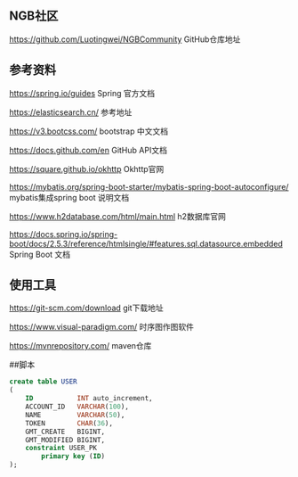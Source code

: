 ## NGB社区

https://github.com/Luotingwei/NGBCommunity GitHub仓库地址

## 参考资料

https://spring.io/guides Spring 官方文档

https://elasticsearch.cn/ 参考地址

https://v3.bootcss.com/ bootstrap 中文文档

https://docs.github.com/en GitHub API文档

https://square.github.io/okhttp Okhttp官网

https://mybatis.org/spring-boot-starter/mybatis-spring-boot-autoconfigure/ mybatis集成spring boot 说明文档

https://www.h2database.com/html/main.html h2数据库官网

https://docs.spring.io/spring-boot/docs/2.5.3/reference/htmlsingle/#features.sql.datasource.embedded Spring Boot 文档

## 使用工具

https://git-scm.com/download git下载地址

https://www.visual-paradigm.com/ 时序图作图软件

https://mvnrepository.com/ maven仓库

##脚本

```sql
create table USER
(
    ID           INT auto_increment,
    ACCOUNT_ID   VARCHAR(100),
    NAME         VARCHAR(50),
    TOKEN        CHAR(36),
    GMT_CREATE   BIGINT,
    GMT_MODIFIED BIGINT,
    constraint USER_PK
        primary key (ID)
);
```